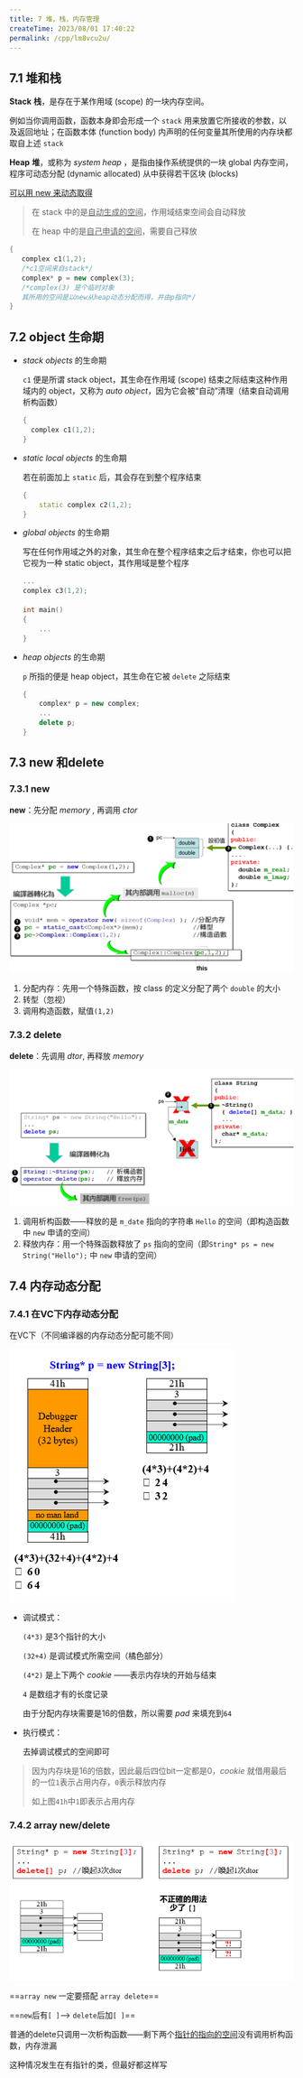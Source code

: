 ```yaml
---
title: 7 堆，栈，内存管理
createTime: 2023/08/01 17:40:22
permalink: /cpp/lm8vcu2u/
---
```




## 7.1 堆和栈

**Stack** **栈**，是存在于某作用域 (scope) 的一块内存空间。

例如当你调用函数，函数本身即会形成一个 `stack` 用来放置它所接收的参数，以及返回地址；在函数本体 (function body) 内声明的任何变量其所使用的内存块都取自上述 `stack`

<!--more-->

**Heap** **堆**，或称为 *system heap* ，是指由操作系统提供的一块 global 内存空间，程序可动态分配 (dynamic allocated) 从中获得若干区块   (blocks)

<u>可以用 new 来动态取得</u>

> 在 stack 中的是<u>自动生成的空间</u>，作用域结束空间会自动释放
>
> 在 heap 中的是<u>自己申请的空间</u>，需要自己释放

```cpp
{
   complex c1(1,2);              
   /*c1空间来自stack*/
   complex* p = new complex(3);  
   /*complex(3) 是个临时对象
   其所用的空间是以new从heap动态分配而得，并由p指向*/
}
```

## 7.2 object 生命期

- *stack objects* 的生命期 

  `c1` 便是所谓 stack object，其生命在作用域 (scope) 结束之际结束这种作用域内的 object，又称为 *auto object*，因为它会被“自动”清理（结束自动调用析构函数）

  ```cpp
  {
  	complex c1(1,2);
  }
  ```

  

- *static local objects* 的生命期

  若在前面加上 `static` 后，其会存在到整个程序结束

  ```cpp
  {
      static complex c2(1,2);
  }
  ```

- *global objects* 的生命期

  写在任何作用域之外的对象，其生命在整个程序结束之后才结束，你也可以把它视为一种 static object，其作用域是整个程序

  ```cpp
  ...
  complex c3(1,2);
  
  int main()
  {
      ...
  }
  ```

- *heap objects* 的生命期

  `p` 所指的便是 heap object，其生命在它被 `delete` 之际结束

  ```cpp
  {
      complex* p = new complex;
      ...
      delete p;
  }
  
  ```

## 7.3 new 和delete

### 7.3.1 new

**new**：先分配 *memory* , 再调用 *ctor* 

<img src="https://raw.githubusercontent.com/PLUS-WAVE/blog-image/master/img/blog/2023-07-31/image-20230731092332395.png" alt="image-20230731092332395" style="zoom: 50%;" />

1. 分配内存：先用一个特殊函数，按 class 的定义分配了两个 `double` 的大小
2. 转型（忽视）
3. 调用构造函数，赋值`(1,2)`



### 7.3.2 delete

**delete**：先调用 *dtor*, 再释放 *memory*

<img src="https://raw.githubusercontent.com/PLUS-WAVE/blog-image/master/img/blog/2023-07-31/image-20230731092947259.png" alt="image-20230731092947259" style="zoom: 50%;" />

1. 调用析构函数——释放的是 `m_date` 指向的字符串 `Hello` 的空间（即构造函数中 `new` 申请的空间）
2. 释放内存：用一个特殊函数释放了 `ps` 指向的空间（即`String* ps = new String("Hello");` 中 `new` 申请的空间）



## 7.4 内存动态分配

### 7.4.1 在VC下内存动态分配

在VC下（不同编译器的内存动态分配可能不同）

<img src="https://raw.githubusercontent.com/PLUS-WAVE/blog-image/master/img/blog/2023-07-31/image-20230731095853726.png" alt="image-20230731095853726"  />

- 调试模式：

  `(4*3)` 是3个指针的大小

  `(32+4)` 是调试模式所需空间（橘色部分）

  `(4*2)` 是上下两个 *cookie* ——表示内存块的开始与结束

  `4` 是数组才有的长度记录

  由于分配内存块需要是16的倍数，所以需要 *pad* 来填充到`64`

- 执行模式：

  去掉调试模式的空间即可

> 因为内存块是16的倍数，因此最后四位bit一定都是0，*cookie* 就借用最后的一位`1`表示占用内存，`0`表示释放内存
>
> 如上图`41h`中`1`即表示占用内存



### 7.4.2 array new/delete

![image-20230731101729210](https://raw.githubusercontent.com/PLUS-WAVE/blog-image/master/img/blog/2023-07-31/image-20230731101729210.png)

==`array new` 一定要搭配 `array delete`==

==`new`后有`[ ]`—> `delete`后加`[ ]`==

普通的delete只调用一次析构函数——剩下两个<u>指针的指向的空间</u>没有调用析构函数，内存泄漏

这种情况发生在有指针的类，但最好都这样写